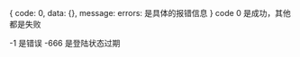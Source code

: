 <!--
 * @Author: SailorCai
 * @Date: 2020-05-07 08:38:59
 * @LastEditors: SailorCai
 * @LastEditTime: 2020-06-06 16:26:09
 * @FilePath: /project-full/server/README.md
-->

{
code: 0,
data: {},
message:
errors: 是具体的报错信息
}
code 0 是成功，其他都是失败

-1 是错误
-666 是登陆状态过期
